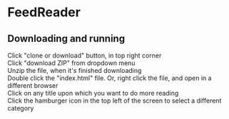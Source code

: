 # FeedReader

## Downloading and running
Click "clone or download" button, in top right corner  
Click "download ZIP" from dropdown menu  
Unzip the file, when it's finished downloading  
Double click the "index.html" file. Or, right click the file, and open in a different browser  
Click on any title upon which you want to do more reading  
Click the hamburger icon in the top left of the screen to select a different category
